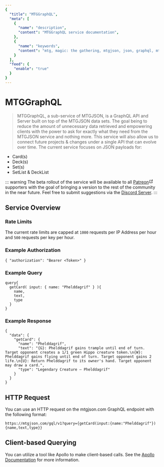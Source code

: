 ```yaml
---
{
  "title": "MTGGraphQL",
  "meta": [
    {
      "name": "description",
      "content": "MTGGraphQL service documentation",
    },
    {
      "name": "keywords",
      "content": "mtg, magic: the gathering, mtgjson, json, graphql, mtggraphql",
    }
  ],
  "feed": {
    "enable": "true"
  }
}
---
```


# MTGGraphQL

>MTGGraphQL, a sub-service of MTGJSON, is a GraphQL API and Server built on top of the MTGJSON data sets. The goal being to reduce the amount of unnecessary data retrieved and empowering clients with the power to ask for exactly what they need from the MTGJSON service and nothing more. This service will also allow us to connect future projects & changes under a single API that can evolve over time. The current service focuses on JSON payloads for:
- Card(s)
- Deck(s)
- Set(s)
- SetList &amp; DeckList

::: warning
The beta rollout of the service will be available to all <a href="https://www.patreon.com/MTGJSON" class="link-inline-image patreon" target="_blank" rel="noreferrer noopener">Patreon<svg xmlns="http://www.w3.org/2000/svg" aria-hidden="true" x="0px" y="0px" viewBox="0 0 100 100" width="15" height="15" class="icon outbound"><path fill="currentColor" d="M18.8,85.1h56l0,0c2.2,0,4-1.8,4-4v-32h-8v28h-48v-48h28v-8h-32l0,0c-2.2,0-4,1.8-4,4v56C14.8,83.3,16.6,85.1,18.8,85.1z"></path> <polygon fill="currentColor" points="45.7,48.7 51.3,54.3 77.2,28.5 77.2,37.2 85.2,37.2 85.2,14.9 62.8,14.9 62.8,22.9 71.5,22.9"></polygon></svg></a> supporters with the goal of bringing a version to the rest of the community in the near future. Feel free to submit suggestions via the [Discord Server](https://mtgjson.com/discord).
:::

## Service Overview

### Rate Limits

The current rate limits are capped at `1000` requests per IP Address per hour and `500` requests per key per hour.

### Example Authorization

```
{ "authorization": "Bearer <Token>" }
```

### Example Query

```
query{
  getCard( input: { name: "Phelddagrif" } ){
    name,
    text,
    type
  }
}
```

### Example Response

```
{
  "data": {
    "getCard": {
      "name": "Phelddagrif",
      "text": "{G}: Phelddagrif gains trample until end of turn. Target opponent creates a 1/1 green Hippo creature token.\n{W}: Phelddagrif gains flying until end of turn. Target opponent gains 2 life.\n{U}: Return Phelddagrif to its owner's hand. Target opponent may draw a card.",
      "type": "Legendary Creature — Phelddagrif"
    }
  }
}
```

## HTTP Request

You can use an HTTP request on the mtgjson.com GraphQL endpoint with the following format:

```
https://mtgjson.com/gql/v1?query={getCard(input:{name:"Phelddagrif"}){name,text,type}}
```

## Client-based Querying

You can utilize a tool like Apollo to make client-based calls. See the [Apollo Documentation](https://www.apollographql.com/docs/react/data/queries/) for more information.
